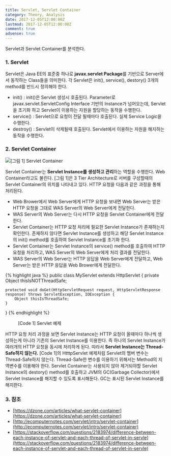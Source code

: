 ```yaml
---
title: Servlet, Servlet Container
category: Theory, Analysis
date: 2017-12-05T12:00:00Z
lastmod: 2017-12-05T12:00:00Z
comment: true
adsense: true
---
```


Servlet과 Servlet Container를 분석한다.

### 1. Servlet

Servlet은 Java EE의 표준중 하나로 **javax.servlet Package**를 기반으로 Server에서 동작하는 Class들을 의미한다. 각 Servlet은 init(), service(), destory() 3개의 method를 반드시 정의해야 한다.

* init() : init()은 Servlet 생성시 호출된다. Parameter로 javax.servlet.ServletConfig Interface 기반의 Instance가 넘어오는데, Servlet을 초기화 하고 Servlet이 이용하는 자원을 할당하는 동작을 수행한다.
* service() : Servlet으로 요청이 전달 될때마다 호출된다. 실제 Service Logic을 수행한다.
* destroy() : Servlet이 삭제될때 호출된다. Servlet에서 이용하는 자원을 해지하는 동작을 수행한다.

### 2. Servlet Container

![[그림 1] Servlet Container]({{site.baseurl}}/images/theory_analysis/Servlet_Servlet_Container/Servlet_Servlet_Container.PNG)

Servlet Container는 **Servlet Instance를 생성하고 관리**하는 역할을 수행한다. Web Container라고도 불린다. [그림 1]은 3 Tier Architecture로 서버를 구성할때의 Servlet Container의 위치를 나타내고 있다. HTTP 요청을 다음과 같은 과정을 통해 처리된다.

* Web Brower에서 Web Server에게 HTTP 요청을 보내면 Web Server는 받은 HTTP 요청을 그대로 WAS Server의 Web Server에게 전달한다.
* WAS Server의 Web Server는 다시 HTTP 요청을 Servlet Container에게 전달한다.
* Servlet Container는 HTTP 요청 처리에 필요한 Servlet Instance가 존재하는지 확인한다. 존재하지 않다면 Servlet Instance를 생성하고 해당 Servlet Instance의 init() method를 호출하여 Servlet Instance를 초기화 한다.
* Servlet Container는 Servlet Instance의 service() method를 호출하여 HTTP 요청을 처리하고, WAS Server의 Web Server에게 처리 결과를 전달한다.
* WAS Server의 Web Server는 HTTP 응답을 Web Server에게 전달하고, Web Server는 받은 HTTP 응답을 Web Brower에게 전달한다.

{% highlight java %}
public class MyServlet extends HttpServlet {
    private Object thisIsNOTThreadSafe;

    protected void doGet(HttpServletRequest request, HttpServletResponse response) throws ServletException, IOException {
        Object thisIsThreadSafe;
    }
}
{% endhighlight %}
<figure>
<figcaption class="caption">[Code 1] Servlet 예제</figcaption>
</figure>

HTTP 요청 처리 과정을 보면 Servlet Instance는 HTTP 요청이 올때마다 하나씩 생성하는게 아니라 기존의 Servlet Instance를 이용한다. 즉 하나의 Servlet Instance가 여러개의 HTTP 요청을 동시에 처리하게 된다. 따라서 **Servlet Instance는 Thread-Safe하지 않는다.** [Code 1]의 HtttpServlet 예제처럼 Servlet의 멤버 변수는 Thread-Safe하지 않는다. Thread-Safe한 변수를 이용하기 위해서는 Method의 지역변수를 이용해야 한다. Servlet Container는 사용되지 않아 제거되야할 Servlet Instance의 destory() method를 호출하고 JVM의 GC(Garbage Collector)에서 Servlet Instance를 해지할 수 있도록 표시해둔다. GC는 표시된 Servlet Instance를 해지한다.

### 3. 참조

*  [https://dzone.com/articles/what-servlet-container](https://dzone.com/articles/what-servlet-container)
* [http://ecomputernotes.com/servlet/intro/servlet-container](http://ecomputernotes.com/servlet/intro/servlet-container)
* [https://stackoverflow.com/questions/2183974/difference-between-each-instance-of-servlet-and-each-thread-of-servlet-in-servle](https://stackoverflow.com/questions/2183974/difference-between-each-instance-of-servlet-and-each-thread-of-servlet-in-servle)
